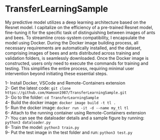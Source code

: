 # TransferLearningSample
My predictive model utilizes a deep learning architecture based on the Resnet model. I capitalize on the efficiency of a pre-trained Resnet model, fine-tuning it for the specific task of distinguishing between images of ants and bees. To streamline cross-system compatibility, I encapsulate the model using Docker. During the Docker image building process, all necessary requirements are automatically installed, and the dataset, comprising images of bees and ants distributed across training and validation folders, is seamlessly downloaded. Once the Docker image is constructed, users only need to execute the commands for training and testing. This simplifies the entire process, requiring minimal user intervention beyond initiating these essential steps.

1- Install Docker, VSCode and Remote-Containers extension  
2- Get the latest code: ```git clone https://github.com/Hamoon1987/TransferLearningSample.git```  
3- Go to the folder: ```cd TransferLearningSample```  
4- Build the docker image: ```docker image build -t tl .```  
5- Run the docker image: ```docker run -it -d --name my_tl tl```  
6- Attach to the running container using Remote-Containers extension  
7- You can see the dataloader details and a sample figure by running: ```python3 dataloader.py```  
8- Train the model: ```python3 train.py```  
9- Put the test image in the test folder and run: ```python3 test.py```  

